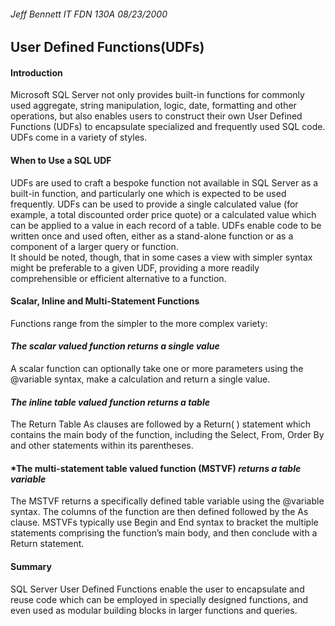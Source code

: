 ###### Jeff Bennett IT FDN 130A  08/23/2000
## User Defined Functions(UDFs)

#### **Introduction**
Microsoft SQL Server not only provides built-in functions for commonly used aggregate, string manipulation, logic, date, formatting and other operations, but also enables users to construct their own User Defined Functions (UDFs) to encapsulate specialized and frequently used SQL code.  UDFs come in a variety of styles.

#### **When to Use a SQL UDF** 
UDFs are used to craft a bespoke function not available in SQL Server as a built-in function, and particularly one which is expected to be used frequently. UDFs can be used to provide a single calculated value (for example, a total discounted order price quote) or a calculated value which can be applied to a value in each record of a table.  UDFs enable code to be written once and used often, either as a stand-alone function or as a component of a larger query or function.  
It should be noted, though, that in some cases a view with simpler syntax might be preferable to a given UDF, providing a more readily comprehensible or efficient alternative to a function.

#### **Scalar, Inline and Multi-Statement Functions** 
Functions range from the simpler to the more complex variety:
	
#### *The scalar valued function returns a single value*  
A scalar function can optionally take one or more parameters using the @variable syntax, make a calculation and return a single value.
    	
#### *The inline table valued function returns a table*  
The Return Table As clauses are followed by a Return( ) statement which contains the main body of the function, including the Select, From, Order By and other statements within its parentheses.
  	
#### *The multi-statement table valued function (MSTVF) *returns a table variable*  
The MSTVF returns a specifically defined table variable using the @variable syntax.  The columns of the function are then defined followed by the As clause.  MSTVFs typically use Begin and End syntax to bracket the multiple statements comprising the function’s main body, and then conclude with a Return statement.

#### **Summary** 
SQL Server User Defined Functions enable the user to encapsulate and reuse code which can be employed in specially designed functions, and even used as modular building blocks in larger functions and queries. 
